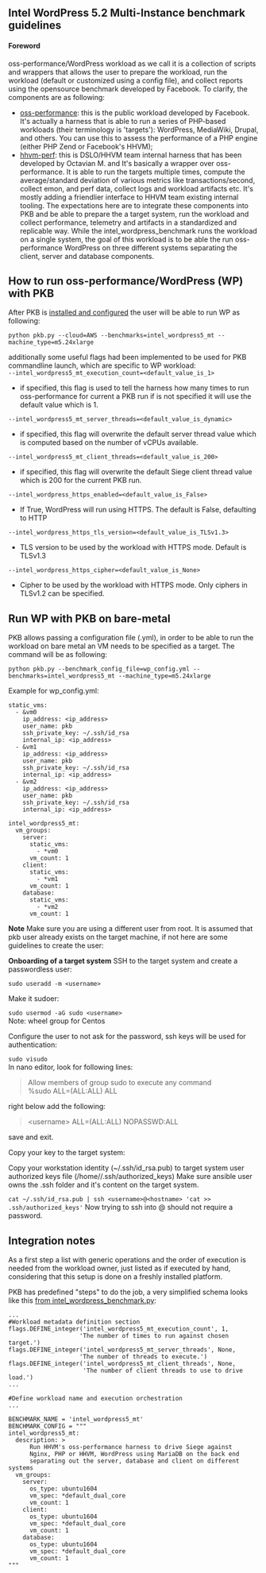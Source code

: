 
## Intel WordPress 5.2 Multi-Instance benchmark guidelines

#### Foreword

oss-performance/WordPress workload as we call it is a collection of scripts and wrappers that allows the user to prepare the workload, run the workload (default or customized using a config file), and collect reports using the opensource benchmark developed by Facebook.
To clarify, the components are as following:
- [oss-performance](https://github.com/hhvm/oss-performance): this is the public workload developed by Facebook. It's actually a harness that is able to run a series of PHP-based workloads (their terminology is 'targets'): WordPress, MediaWiki, Drupal, and others. You can use this to assess the performance of a PHP engine (either PHP Zend or Facebook's HHVM);
- [hhvm-perf](https://github.intel.com/DSLO/hhvm-perf): this is DSLO/HHVM team internal harness that has been developed by Octavian M. and It's basically a wrapper over oss-performance. It is able to run the targets multiple times, compute the average/standard deviation of various metrics like transactions/second, collect emon, and perf data, collect logs and workload artifacts etc. It's mostly adding a friendlier interface to HHVM team existing internal tooling.
The expectations here are to integrate these components into PKB and be able to prepare the a target system, run the workload and collect performance, telemetry and artifacts in a standardized and replicable way. While the intel_wordpress_benchmark runs the workload on a single system, the goal of this workload is to be able the run oss-performance WordPress on three different systems separating the client, server and database components.

## How to run oss-performance/WordPress (WP) with PKB
After PKB is [installed and configured](https://github.intel.com/cspbench/PerfKitBenchmarker#installing-perfkit-benchmarker-and-prerequisites) the user will be able to run WP as following:

```
python pkb.py --cloud=AWS --benchmarks=intel_wordpress5_mt --machine_type=m5.24xlarge
```
additionally some useful flags had been implemented to be used for PKB commandline launch, which are specific to WP workload: \
`--intel_wordpress5_mt_execution_count=<default_value_is_1>`
- if specified, this flag is used to tell the harness how many times to run oss-performance for current a PKB run if is not specified it will use the default value which is 1.

`--intel_wordpress5_mt_server_threads=<default_value_is_dynamic>`
- if specified, this flag will overwrite the default server thread value which is computed based on the number of vCPUs available.

`--intel_wordpress5_mt_client_threads=<default_value_is_200>`
- if specified, this flag will overwrite the default Siege client thread value which is 200 for the current PKB run.

`--intel_wordpress_https_enabled=<default_value_is_False>`
- If True, WordPress will run using HTTPS. The default is False, defaulting to HTTP

`--intel_wordpress_https_tls_version=<default_value_is_TLSv1.3>`
- TLS version to be used by the workload with HTTPS mode. Default is TLSv1.3

`--intel_wordpress_https_cipher=<default_value_is_None>`
- Cipher to be used by the workload with HTTPS mode. Only ciphers in TLSv1.2 can be specified.


## Run WP with PKB on bare-metal
PKB allows passing a configuration file (.yml), in order to be able to run the workload on bare metal an VM needs to be specified as a target. The command will be as following:

```
python pkb.py --benchmark_config_file=wp_config.yml --benchmarks=intel_wordpress5_mt --machine_type=m5.24xlarge
```

Example for wp_config.yml:

```
static_vms:
  - &vm0
    ip_address: <ip_address>
    user_name: pkb
    ssh_private_key: ~/.ssh/id_rsa
    internal_ip: <ip_address>
  - &vm1
    ip_address: <ip_address>
    user_name: pkb
    ssh_private_key: ~/.ssh/id_rsa
    internal_ip: <ip_address>
  - &vm2
    ip_address: <ip_address>
    user_name: pkb
    ssh_private_key: ~/.ssh/id_rsa
    internal_ip: <ip_address>

intel_wordpress5_mt:
  vm_groups:
    server:
      static_vms:
        - *vm0
      vm_count: 1
    client:
      static_vms:
        - *vm1
      vm_count: 1
    database:
      static_vms:
        - *vm2
      vm_count: 1

```
**Note**
Make sure you are using a different user from root.
It is assumed that pkb user already exists on the target machine, if not here are some guidelines to create the user:

**Onboarding of a target system**
SSH to the target system and create a passwordless user:

`sudo useradd -m <username>`

Make it sudoer:

`sudo usermod -aG sudo <username>` \
Note: wheel group for Centos

Configure the user to not ask for the password, ssh keys will be used for authentication:

`sudo visudo` \
In nano editor, look for following lines:

>Allow members of group sudo to execute any command \
>%sudo ALL=(ALL:ALL) ALL

right below add the following:

>\<username> ALL=(ALL:ALL) NOPASSWD:ALL

save and exit.

Copy your key to the target system:

Copy your workstation identity (~/.ssh/id_rsa.pub) to target system user authorized keys file (/home/<username>/.ssh/authorized_keys) Make sure ansible user owns the .ssh folder and it's content on the target system.

`cat ~/.ssh/id_rsa.pub | ssh <username>@<hostname> 'cat >> .ssh/authorized_keys'`
Now trying to ssh into <username>@<hostname> should not require a password.

## Integration notes

As a first step a list with generic operations and the order of execution is needed from the workload owner, just listed as if executed by hand, considering that this setup is done on a freshly installed platform.

PKB has predefined "steps" to do the job, a very simplified schema looks like this [from intel_wordpress_benchmark.py](https://github.intel.com/cspbench/PerfKitBenchmarker/blob/master/perfkitbenchmarker/linux_benchmarks/intel_wordpress_benchmark.py):
```
...
#Workload metadata definition section
flags.DEFINE_integer('intel_wordpress5_mt_execution_count', 1,
                    'The number of times to run against chosen target.')
flags.DEFINE_integer('intel_wordpress5_mt_server_threads', None,
                    'The number of threads to execute.')
flags.DEFINE_integer('intel_wordpress5_mt_client_threads', None,
                     'The number of client threads to use to drive load.')
...

#Define workload name and execution orchestration
...

BENCHMARK_NAME = 'intel_wordpress5_mt'
BENCHMARK_CONFIG = """
intel_wordpress5_mt:
  description: >
      Run HHVM's oss-performance harness to drive Siege against
      Nginx, PHP or HHVM, WordPress using MariaDB on the back end 
      separating out the server, database and client on different systems
  vm_groups:
    server:
      os_type: ubuntu1604
      vm_spec: *default_dual_core
      vm_count: 1
    client:
      os_type: ubuntu1604
      vm_spec: *default_dual_core
      vm_count: 1
    database:
      os_type: ubuntu1604
      vm_spec: *default_dual_core
      vm_count: 1
"""
